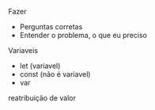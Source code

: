 Fazer 
 - Perguntas corretas
 - Entender o problema, o que eu preciso


 Variaveis
  - let (variavel)
  - const (não é variavel)
  - var

  reatribuição de valor